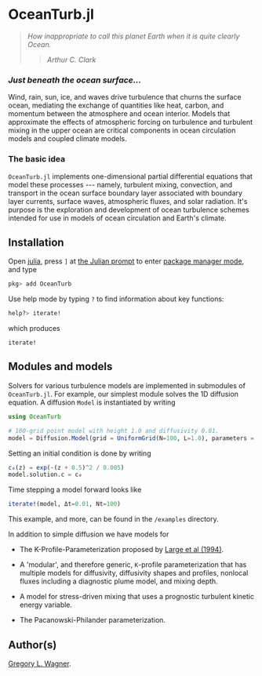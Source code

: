 # OceanTurb.jl

> *How inappropriate to call this planet Earth when it is quite clearly Ocean.*
>> *Arthur C. Clark*

### *Just beneath the ocean surface...*

Wind, rain, sun, ice, and waves drive turbulence that churns the surface
ocean, mediating the exchange of quantities like heat, carbon, and momentum
between the atmosphere and ocean interior.
Models that approximate the effects of atmospheric forcing on
turbulence and turbulent mixing in the upper ocean are critical
components in ocean circulation models and coupled climate models.

### The basic idea

`OceanTurb.jl` implements one-dimensional partial differential equations
that model these processes --- namely, turbulent mixing, convection, and transport
in the ocean surface boundary layer associated with boundary layer currents, surface waves,
atmospheric fluxes, and solar radiation.
It's purpose is the exploration and development of
ocean turbulence schemes intended for use in models of ocean circulation 
and Earth's climate.

## Installation

Open [julia](https://julialang.org), press `]` at
[the Julian prompt](https://docs.julialang.org/en/v1/stdlib/REPL/index.html#The-different-prompt-modes-1)
to enter
[package manager mode](https://docs.julialang.org/en/v1/stdlib/Pkg/#Pkg-1),
and type

```julia
pkg> add OceanTurb
```

Use help mode by typing `?` to find information about key functions:

```julia
help?> iterate!
```

which produces

```@docs
iterate!
```  

## Modules and models

Solvers for various turbulence models are implemented in submodules
of `OceanTurb.jl`.
For example, our simplest module solves the 1D diffusion equation.
A diffusion `Model` is instantiated by writing

```julia
using OceanTurb

# 100-grid point model with height 1.0 and diffusivity 0.01.
model = Diffusion.Model(grid = UniformGrid(N=100, L=1.0), parameters = Parameters(K=0.01))
```

Setting an initial condition is done by writing

```julia
c₀(z) = exp(-(z + 0.5)^2 / 0.005)
model.solution.c = c₀
```

Time stepping a model forward looks like

```julia
iterate!(model, Δt=0.01, Nt=100)
```

This example, and more, can be found in the `/examples` directory.

In addition to simple diffusion we have models for

* The K-Profile-Parameterization proposed by
    [Large et al (1994)](https://agupubs.onlinelibrary.wiley.com/doi/abs/10.1029/94rg01872).

* A 'modular', and therefore generic, ``K``-profile parameterization that has multiple models
    for diffusivity, diffusivity shapes and profiles, nonlocal fluxes including a diagnostic plume model, 
    and mixing depth.

* A model for stress-driven mixing that uses a prognostic turbulent kinetic energy variable.

* The Pacanowski-Philander parameterization.

## Author(s)

[Gregory L. Wagner](https://glwagner.github.io).
